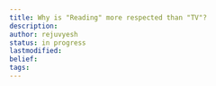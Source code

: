 ```yaml
---
title: Why is "Reading" more respected than "TV"?
description: 
author: rejuvyesh
status: in progress
lastmodified:
belief:
tags: 
---
```


